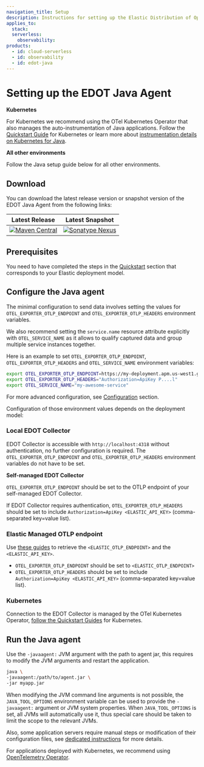 ```yaml
---
navigation_title: Setup
description: Instructions for setting up the Elastic Distribution of OpenTelemetry (EDOT) Java Agent in various environments, including Kubernetes and others.
applies_to:
  stack:
  serverless:
    observability:
products:
  - id: cloud-serverless
  - id: observability
  - id: edot-java
---
```

# Setting up the EDOT Java Agent

**Kubernetes**

For Kubernetes we recommend using the OTel Kubernetes Operator that also manages the auto-instrumentation of Java applications. Follow the [Quickstart Guide](../../../quickstart/index.md) for Kubernetes or learn more about [instrumentation details on Kubernetes for Java](./k8s.md). 

**All other environments**

Follow the Java setup guide below for all other environments.

## Download

You can download the latest release version or snapshot version of the EDOT Java Agent from the following links:

| Latest Release | Latest Snapshot |
|:---:|:---:|
| [![Maven Central](https://img.shields.io/maven-central/v/co.elastic.otel/elastic-otel-javaagent?label=elastic-otel-javaagent&style=for-the-badge)](https://mvnrepository.com/artifact/co.elastic.otel/elastic-otel-javaagent/latest) | [![Sonatype Nexus](https://img.shields.io/nexus/s/co.elastic.otel/elastic-otel-javaagent?server=https%3A%2F%2Foss.sonatype.org&label=elastic-otel-javaagent&style=for-the-badge)](https://oss.sonatype.org/service/local/artifact/maven/redirect?r=snapshots&g=co.elastic.otel&a=elastic-otel-javaagent&v=LATEST) |

## Prerequisites

You need to have completed the steps in the [Quickstart](../../../quickstart/index.md) section that corresponds to your Elastic deployment model.

##  Configure the Java agent

The minimal configuration to send data involves setting the values for `OTEL_EXPORTER_OTLP_ENDPOINT` and `OTEL_EXPORTER_OTLP_HEADERS` environment variables.

We also recommend setting the `service.name` resource attribute explicitly with `OTEL_SERVICE_NAME` as it allows to qualify captured data and group multiple service instances together.

Here is an example to set `OTEL_EXPORTER_OTLP_ENDPOINT`, `OTEL_EXPORTER_OTLP_HEADERS` and `OTEL_SERVICE_NAME` environment variables:

```sh
export OTEL_EXPORTER_OTLP_ENDPOINT=https://my-deployment.apm.us-west1.gcp.cloud.es.io
export OTEL_EXPORTER_OTLP_HEADERS="Authorization=ApiKey P....l"
export OTEL_SERVICE_NAME="my-awesome-service"
```

For more advanced configuration, see [Configuration](../configuration.md) section.

Configuration of those environment values depends on the deployment model:

### Local EDOT Collector

EDOT Collector is accessible with `http://localhost:4318` without authentication, no further configuration is required.
The `OTEL_EXPORTER_OTLP_ENDPOINT` and `OTEL_EXPORTER_OTLP_HEADERS` environment variables do not have to be set.

**Self-managed EDOT Collector**

`OTEL_EXPORTER_OTLP_ENDPOINT` should be set to the OTLP endpoint of your self-managed EDOT Collector.
    
If EDOT Collector requires authentication, `OTEL_EXPORTER_OTLP_HEADERS` should be set to include `Authorization=ApiKey <ELASTIC_API_KEY>` (comma-separated key=value list).

### Elastic Managed OTLP endpoint

Use [these guides](../../../quickstart/serverless/index.md) to retrieve the `<ELASTIC_OTLP_ENDPOINT>` and the `<ELASTIC_API_KEY>`.

- `OTEL_EXPORTER_OTLP_ENDPOINT` should be set to `<ELASTIC_OTLP_ENDPOINT>`
- `OTEL_EXPORTER_OTLP_HEADERS` should be set to include `Authorization=ApiKey <ELASTIC_API_KEY>` (comma-separated key=value list).

### Kubernetes

Connection to the EDOT Collector is managed by the OTel Kubernetes Operator, [follow the Quickstart Guides](../../../quickstart/index.md) for Kubernetes.

## Run the Java agent

Use the `-javaagent:` JVM argument with the path to agent jar, this requires to modify the JVM arguments and restart
the application.

```sh
java \
-javaagent:/path/to/agent.jar \
-jar myapp.jar
```

When modifying the JVM command line arguments is not possible, the `JAVA_TOOL_OPTIONS` environment variable can be used
to provide the `-javaagent:` argument or JVM system properties. When `JAVA_TOOL_OPTIONS` is set, all JVMs will automatically 
use it, thus special care should be taken to limit the scope to the relevant JVMs.

Also, some application servers require manual steps or modification of their configuration files, see [dedicated instructions](https://opentelemetry.io/docs/zero-code/java/agent/server-config/) for more details.

For applications deployed with Kubernetes, we recommend using [OpenTelemetry Operator](./k8s.md).
